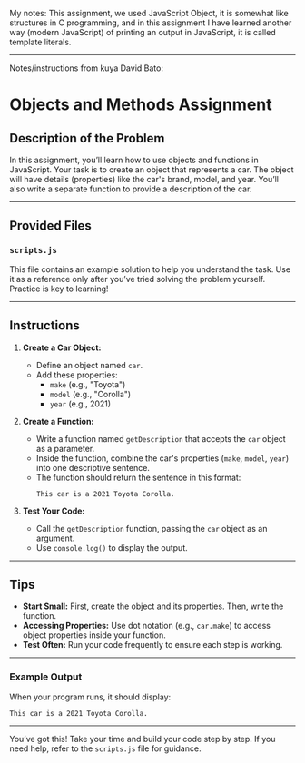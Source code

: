 My notes: This assignment, we used JavaScript Object, it is somewhat like structures in C programming, and in this assignment I have learned another way (modern JavaScript) of printing an output in JavaScript, it is called template literals.

---

Notes/instructions from kuya David Bato:
# Objects and Methods Assignment

## Description of the Problem

In this assignment, you’ll learn how to use objects and functions in JavaScript. Your task is to create an object that represents a car. The object will have details (properties) like the car's brand, model, and year. You’ll also write a separate function to provide a description of the car.

---

## Provided Files

### `scripts.js`

This file contains an example solution to help you understand the task. Use it as a reference only after you’ve tried solving the problem yourself. Practice is key to learning!

---

## Instructions

1. **Create a Car Object:**

   - Define an object named `car`.
   - Add these properties:
     - `make` (e.g., "Toyota")
     - `model` (e.g., "Corolla")
     - `year` (e.g., 2021)

2. **Create a Function:**

   - Write a function named `getDescription` that accepts the `car` object as a parameter.
   - Inside the function, combine the car's properties (`make`, `model`, `year`) into one descriptive sentence.
   - The function should return the sentence in this format:
     ```
     This car is a 2021 Toyota Corolla.
     ```

3. **Test Your Code:**
   - Call the `getDescription` function, passing the `car` object as an argument.
   - Use `console.log()` to display the output.

---

## Tips

- **Start Small:** First, create the object and its properties. Then, write the function.
- **Accessing Properties:** Use dot notation (e.g., `car.make`) to access object properties inside your function.
- **Test Often:** Run your code frequently to ensure each step is working.

---

### Example Output

When your program runs, it should display:

```
This car is a 2021 Toyota Corolla.
```

---

You’ve got this! Take your time and build your code step by step. If you need help, refer to the `scripts.js` file for guidance.
